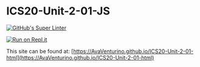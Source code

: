 # ICS20-Unit-2-01-JS

[![GitHub's Super Linter](https://github.com/AvaVenturino/ICS20-Unit-2-01-html/workflows/GitHub's%20Super%20Linter/badge.svg)](https://github.com/AvaVenturino/ICS20-Unit-2-01-html/actions)



[![Run on Repl.it](https://repl.it/badge/github/AvaVenturino/ICS20-Unit-2-01-html)](https://repl.it/github/AvaVenturino/ICS20-Unit-2-01-html)

This site can be found at: [https://AvaVenturino.github.io/ICS20-Unit-2-01-html](https://AvaVenturino.github.io/ICS20-Unit-2-01-html)
